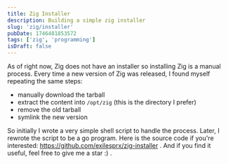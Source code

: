 ```yaml
---
title: Zig Installer
description: Building a simple zig installer
slug: 'zig/installer'
pubDate: 1746481853572
tags: ['zig', 'programming']
isDraft: false
---
```


As of right now, Zig does not have an installer so installing Zig is a manual process. Every time a new version of Zig was released, I found myself repeating the same steps:

- manually download the tarball
- extract the content into `/opt/zig` (this is the directory I prefer)
- remove the old tarball
- symlink the new version

So initially I wrote a very simple shell script to handle the process. Later, I rewrote the script to be a go program. Here is the source code if you're interested: https://github.com/exilesprx/zig-installer . And if you find it useful, feel free to give me a star :) .
